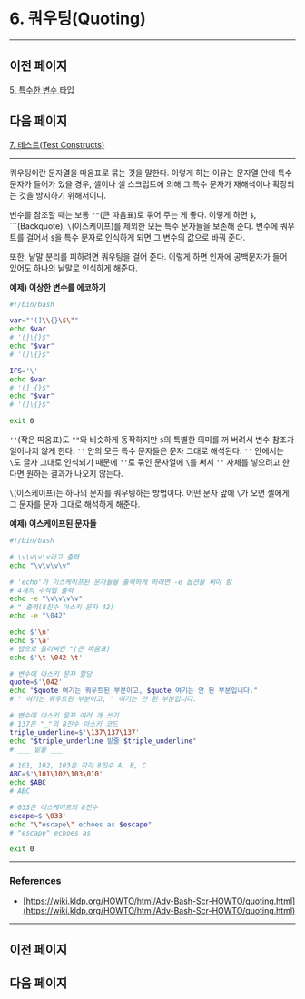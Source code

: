 # 6. 쿼우팅(Quoting)

---

## 이전 페이지

[5. 특수한 변수 타입](5%20%E1%84%90%E1%85%B3%E1%86%A8%E1%84%89%E1%85%AE%E1%84%92%E1%85%A1%E1%86%AB%20%E1%84%87%E1%85%A7%E1%86%AB%E1%84%89%E1%85%AE%20%E1%84%90%E1%85%A1%E1%84%8B%E1%85%B5%E1%86%B8%20e702a84de6b848a7a46d1b3dd1069b3f.md)

## 다음 페이지

[7. 테스트(Test Constructs)](7%20%E1%84%90%E1%85%A6%E1%84%89%E1%85%B3%E1%84%90%E1%85%B3(Test%20Constructs)%20bbbe2941ad59429e9a9f66d0abdd6bb3.md)

---

쿼우팅이란 문자열을 따옴표로 묶는 것을 말한다. 이렇게 하는 이유는 문자열 안에 특수 문자가 들어가 있을 경우, 셸이나 셸 스크립트에 의해 그 특수 문자가 재해석이나 확장되는 것을 방지하기 위해서이다.

변수를 참조할 때는 보통 `""`(큰 따옴표)로 묶어 주는 게 좋다. 이렇게 하면 `$`, ```(Backquote), `\`(이스케이프)를 제외한 모든 특수 문자들을 보존해 준다. 변수에 쿼우트를 걸어서 `$`을 특수 문자로 인식하게 되면 그 변수의 값으로 바꿔 준다.

또한, 낱말 분리를 피하려면 쿼우팅을 걸어 준다. 이렇게 하면 인자에 공백문자가 들어 있어도 하나의 낱말로 인식하게 해준다.

**예제) 이상한 변수를 에코하기**

```bash
#!/bin/bash

var="'(]\\{}\$\""
echo $var
# '(]\{}$"
echo "$var"
# '(]\{}$"

IFS='\'
echo $var
# '(] {}$"
echo "$var"
# '(]\{}$"

exit 0
```

`''`(작은 따옴표)도 `""`와 비슷하게 동작하지만 `$`의 특별한 의미를 꺼 버려서 변수 참조가 일어나지 않게 한다. `''` 안의 모든 특수 문자들은 문자 그대로 해석된다. `''` 안에서는 `\`도 글자 그대로 인식되기 때문에 `''`로 묶인 문자열에 `\`를 써서 `''` 자체를 넣으려고 한다면 원하는 결과가 나오지 않는다.

`\`(이스케이프)는 하나의 문자를 쿼우팅하는 방법이다. 어떤 문자 앞에 `\`가 오면 셸에게 그 문자를 문자 그대로 해석하게 해준다.

**예제) 이스케이프된 문자들**

```bash
#!/bin/bash

# \v\v\v\v라고 출력
echo "\v\v\v\v"

# 'echo'가 이스케이프된 문자들을 출력하게 하려면 -e 옵션을 써야 함
# 4개의 수직탭 출력
echo -e "\v\v\v\v"
# " 출력(8진수 아스키 문자 42)
echo -e "\042"

echo $'\n'
echo $'\a'
# 탭으로 둘러싸인 "(큰 따옴표)
echo $'\t \042 \t'

# 변수에 아스키 문자 할당
quote=$'\042'
echo "$quote 여기는 쿼우트된 부분이고, $quote 여기는 안 된 부분입니다."
# " 여기는 쿼우트된 부분이고, " 여기는 안 된 부분입니다.

# 변수에 아스키 문자 여러 개 쓰기
# 137은 "_"의 8진수 아스키 코드
triple_underline=$'\137\137\137'
echo "$triple_underline 밑줄 $triple_underline"
# ___ 밑줄 ___

# 101, 102, 103은 각각 8진수 A, B, C
ABC=$'\101\102\103\010'
echo $ABC
# ABC

# 033은 이스케이프의 8진수
escape=$'\033'
echo "\"escape\" echoes as $escape"
# "escape" echoes as

exit 0
```

---

### References

- [https://wiki.kldp.org/HOWTO/html/Adv-Bash-Scr-HOWTO/quoting.html](https://wiki.kldp.org/HOWTO/html/Adv-Bash-Scr-HOWTO/quoting.html)

---

## 이전 페이지

## 다음 페이지